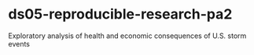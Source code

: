 # ds05-reproducible-research-pa2
Exploratory analysis of health and economic consequences of U.S. storm events
